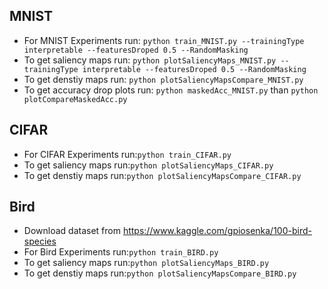 






MNIST
---------------------
- For MNIST Experiments run: 
```python train_MNIST.py --trainingType interpretable --featuresDroped 0.5 --RandomMasking```
- To get saliency maps run: 
```python plotSaliencyMaps_MNIST.py --trainingType interpretable --featuresDroped 0.5 --RandomMasking```
- To get denstiy maps run: ```python plotSaliencyMapsCompare_MNIST.py```
- To get accuracy drop plots run: ```python maskedAcc_MNIST.py``` than ```python plotCompareMaskedAcc.py```



CIFAR
---------------------
- For CIFAR Experiments run:```python train_CIFAR.py```
- To get saliency maps run:```python plotSaliencyMaps_CIFAR.py```
- To get denstiy maps run:```python plotSaliencyMapsCompare_CIFAR.py```



Bird
---------------------

- Download dataset from https://www.kaggle.com/gpiosenka/100-bird-species
- For Bird Experiments run:```python train_BIRD.py```
- To get saliency maps run:```python plotSaliencyMaps_BIRD.py```
- To get denstiy maps run:```python plotSaliencyMapsCompare_BIRD.py```


